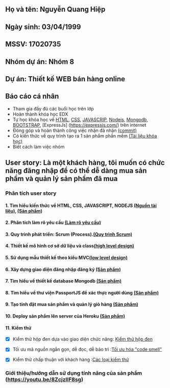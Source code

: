 ﻿## Họ và tên: Nguyễn Quang Hiệp
## Ngày sinh: 03/04/1999
## MSSV: 17020735
## Nhóm dự án: Nhóm 8
## Dự án: Thiết kế WEB bán hàng online

## Báo cáo cá nhân
* Tham gia đầy đủ các buổi học trên lớp
* Hoàn thành khóa học EDX
* Tự học khóa học về [HTML](https://www.w3schools.com/html/default.asp), [CSS](https://www.w3schools.com/css/default.asp),
[JAVASCRIP](https://www.w3schools.com/js/default.asp), [Nodejs](https://nodejs.org/en/), [Mongodb](https://www.mongodb.com/),
[BOOTSTRAP](https://www.w3schools.com/bootstrap/default.asp), [ExpressJs] (https://expressjs.com/) trên internet
* Đóng góp và hoàn thành công việc nhận đã nhận [(commit)](https://github.com/nguyenquanghiep17/INT2208-8-2019/tree/master/NguyenQuangHiep)
* Có kiến thức về quy trình tạo ra 1 sản phẩm phần mềm 
[(Tài liệu khóa học)](https://docs.google.com/document/d/1a4i_31R8WBUAnF91syr1FwBpKoAiTY6rEJt1xWjb74M/edit)
* Biết cách làm việc nhóm

## User story: Là một khách hàng, tôi muốn có chức năng đăng nhập để có thể dễ dàng mua sản phẩm và quản lý sản phẩm đã mua

### Phân tích user story

#### 1. Tìm hiểu kiến thức về HTML, CSS, JAVASCRIPT, NODEJS [(Nguồn tài liệu)](https://www.w3schools.com/), [(Sản phẩm)](https://github.com/nguyenquanghiep17/INT2208-8-2019/tree/master/NguyenQuangHiep/shop69/public)
#### 2. Phân tích làm rõ yêu cầu [(Làm rõ yêu cầu)](https://docs.google.com/document/d/1a4i_31R8WBUAnF91syr1FwBpKoAiTY6rEJt1xWjb74M/edit#heading=h.fvjpas4blmex) 
#### 3. Quy trình phát triển: Scrum (Process).[(Quy trình Scrum)](https://docs.google.com/document/d/1a4i_31R8WBUAnF91syr1FwBpKoAiTY6rEJt1xWjb74M/edit#heading=h.wgcflgn6nhvc)
#### 4. Thiết kế mô hình cơ sở dữ liệu và class[(high level design)](https://docs.google.com/document/d/1a4i_31R8WBUAnF91syr1FwBpKoAiTY6rEJt1xWjb74M/edit#heading=h.s1gtpk2qxmyz)
#### 5. Sử dụng mẫu thiết kế theo kiểu MVC[(low level design)](https://docs.google.com/document/d/1a4i_31R8WBUAnF91syr1FwBpKoAiTY6rEJt1xWjb74M/edit#heading=h.kehlqoeo6d9r)
#### 6. Xây dựng giao diện đăng nhập đăng ký [(Sản phẩm)](https://github.com/nguyenquanghiep17/INT2208-8-2019/tree/master/NguyenQuangHiep/shop69/views/login)
#### 7. Tìm hiểu về thiết kế database Mongodb [(Sản phẩm)](https://github.com/nguyenquanghiep17/INT2208-8-2019/tree/master/NguyenQuangHiep/shop69/models)
#### 8. Tìm hiểu về thư viện PassportJS để xác thực người dùng [(Sản phẩm)](https://github.com/nguyenquanghiep17/INT2208-8-2019/blob/master/NguyenQuangHiep/shop69/configs/passport.configs.js)
#### 9. Tạo tính đặt mua sản phẩm và quản lý giỏ hàng [(Sản phẩm)](https://github.com/nguyenquanghiep17/INT2208-8-2019/blob/master/NguyenQuangHiep/shop69/controllers/index.controllers.js)
#### 10. Deploy sản phẩm lên server của Heroku [(Sản phẩm)](https://shop69.herokuapp.com/)
#### 11. Kiểm thử
- [x] Kiểm thử hộp đen dựa vào giao diện chức năng: [Kiểm thử hộp đen](https://docs.google.com/document/d/1a4i_31R8WBUAnF91syr1FwBpKoAiTY6rEJt1xWjb74M/edit#heading=h.zhrswbsdiifd)

- [x] Tối ưu mã nguồn ngắn gọn, dễ đọc, dễ bảo trì :[Tối ưu hóa "code smell"](https://docs.google.com/document/d/1a4i_31R8WBUAnF91syr1FwBpKoAiTY6rEJt1xWjb74M/edit#heading=h.x5jzfha6cshw)

- [x] Kiểm thử chấp thuận với khách hàng :[Các loại kiểm thử](https://docs.google.com/document/d/1a4i_31R8WBUAnF91syr1FwBpKoAiTY6rEJt1xWjb74M/edit#heading=h.e3sa5k1h7i5n)
### Giới thiệu/hướng dẫn sử dụng tính năng của sản phẩm (https://youtu.be/8ZcjzlIF8sg)
